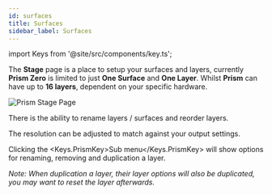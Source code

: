 ```yaml
---
id: surfaces
title: Surfaces
sidebar_label: Surfaces
---
```


import Keys from '@site/src/components/key.ts';

The **Stage** page is a place to setup your surfaces and layers, currently **Prism Zero** is limited to just **One Surface** and **One Layer**. Whilst **Prism** can have up to **16 layers**, dependent on your specific hardware. 

![Prism Stage Page](/prismdocs/images/zero-stage-surfaces.png)

There is the ability to rename layers / surfaces and reorder layers.

The resolution can be adjusted to match against your output settings.

<div style={{display: (`zero` === 'prism') ? '' : 'none'}}>

Clicking the <Keys.PrismKey>Sub menu</Keys.PrismKey> will show options for renaming, removing and duplication a layer.

*Note: When duplication a layer, their layer options will also be duplicated, you may want to reset the layer afterwards.*

</div>